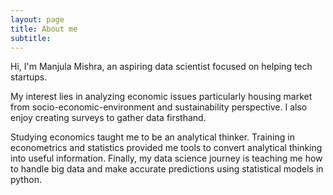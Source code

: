 ```yaml
---
layout: page
title: About me
subtitle: 
---
```


Hi, I'm Manjula Mishra, an aspiring data scientist focused on helping tech startups. 

My interest lies in analyzing economic issues particularly housing market from socio-economic-environment and sustainability perspective. I also enjoy creating surveys to gather data firsthand. 

Studying economics taught me to be an analytical thinker. Training in econometrics and statistics provided me tools to convert analytical thinking into useful information. Finally, my data science journey is teaching me how to handle big data and make accurate predictions using statistical models in python. 
